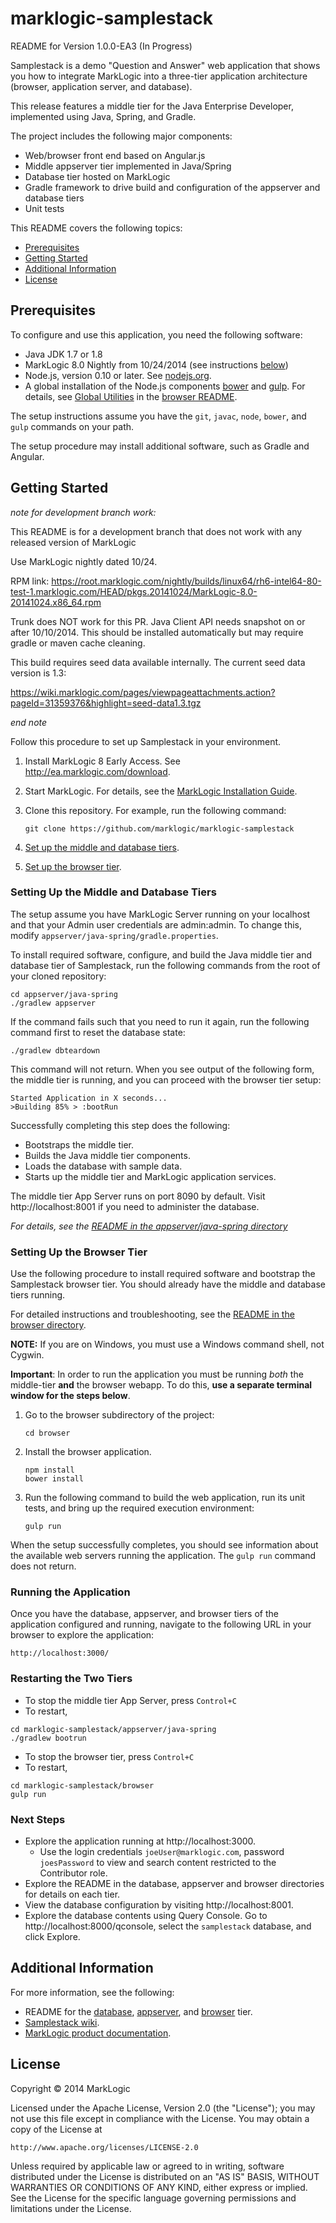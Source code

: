 # marklogic-samplestack

README for Version 1.0.0-EA3 (In Progress)

Samplestack is a demo "Question and Answer" web application that shows you how to integrate MarkLogic into a three-tier application architecture (browser, application server, and database).

This release features a middle tier for the Java Enterprise Developer, implemented using Java, Spring, and Gradle.

The project includes the following major components:
* Web/browser front end based on Angular.js
* Middle appserver tier implemented in Java/Spring
* Database tier hosted on MarkLogic
* Gradle framework to drive build and configuration of the appserver and database tiers
* Unit tests

This README covers the following topics:
* [Prerequisites](#prerequisites)
* [Getting Started](#getting-started)
* [Additional Information](#additional-information)
* [License](#license)

## Prerequisites
To configure and use this application, you need the following software:
* Java JDK 1.7 or 1.8
* MarkLogic 8.0 Nightly from 10/24/2014 (see instructions [below](#getting-started))
* Node.js, version 0.10 or later. See [nodejs.org](http://nodejs.org).
* A global installation of the Node.js components [bower](http://bower.io) and [gulp](https://github.com/gulpjs/gulp). For details, see [Global Utilities](browser/README.md#global-utilities) in the [browser README](browser/README.md).

The setup instructions assume you have the `git`, `javac`, `node`, `bower`, and `gulp` commands on your path.

The setup procedure may install additional software, such as Gradle and Angular.

## Getting Started

*note for development branch work:*

This README is for a development branch that does not work with any released version of MarkLogic

Use MarkLogic nightly dated 10/24.  

RPM link: https://root.marklogic.com/nightly/builds/linux64/rh6-intel64-80-test-1.marklogic.com/HEAD/pkgs.20141024/MarkLogic-8.0-20141024.x86_64.rpm

Trunk does NOT work for this PR.
Java Client API needs snapshot on or after 10/10/2014.  This should be installed
automatically but may require gradle or maven cache cleaning.

This build requires seed data available internally.  The current seed data version is 1.3:

https://wiki.marklogic.com/pages/viewpageattachments.action?pageId=31359376&highlight=seed-data1.3.tgz

*end note*


Follow this procedure to set up Samplestack in your environment.

1. Install MarkLogic 8 Early Access. See http://ea.marklogic.com/download.

2. Start MarkLogic. For details, see the [MarkLogic Installation Guide](http://docs.marklogic.com/guide/installation/procedures#id_92457).

3. Clone this repository. For example, run the following command:  

    ```
    git clone https://github.com/marklogic/marklogic-samplestack
    ```
4. [Set up the middle and database tiers](#setting-up-the-middle-and-database-tiers).

5. [Set up the browser tier](#setting-up-the-browser-tier).


### Setting Up the Middle and Database Tiers
The setup assume you have MarkLogic Server running on your localhost and that your Admin user credentials are admin:admin. To change this, modify `appserver/java-spring/gradle.properties`.

To install required software, configure, and build the Java middle tier and database tier of Samplestack, run the following commands from the root of your cloned repository:

```
cd appserver/java-spring
./gradlew appserver
```

If the command fails such that you need to run it again, run the following command first to reset the database state:

```
./gradlew dbteardown
```

This command will not return. When you see output of the following form, the middle tier is running, and you can proceed with the browser tier setup:
```
Started Application in X seconds...
>Building 85% > :bootRun
```

Successfully completing this step does the following:
* Bootstraps the middle tier.
* Builds the Java middle tier components.
* Loads the database with sample data.
* Starts up the middle tier and MarkLogic application services.

The middle tier App Server runs on port 8090 by default. Visit http://localhost:8001 if you need to administer the database.

*For details, see the [README in the appserver/java-spring directory](appserver/java-spring/README.md)*

### Setting Up the Browser Tier
Use the following procedure to install required software and bootstrap the Samplestack browser tier. You should already have the middle and database tiers running.

For detailed instructions and troubleshooting, see the [README in the browser directory](browser/README.md).

**NOTE:** If you are on Windows, you must use a Windows command shell, not Cygwin.

**Important**: In order to run the application you must be running *both* the middle-tier **and** the browser webapp.  To do this, **use a separate terminal window for the steps below**.

1. Go to the browser subdirectory of the project:

    ```
    cd browser
    ```
2. Install the browser application.

    ```
    npm install
    bower install
    ```
3. Run the following command to build the web application, run its unit tests, and bring up the required execution environment:

    ```
    gulp run
    ```

When the setup successfully completes, you should see information about the available web servers running the application. The `gulp run` command does not return.

### Running the Application
Once you have the database, appserver, and browser tiers of the application configured and running, navigate to the following URL in your browser to explore the application:

`http://localhost:3000/`

### Restarting the Two Tiers

* To stop the middle tier App Server, press `Control+C`
* To restart,
```
cd marklogic-samplestack/appserver/java-spring
./gradlew bootrun
```

* To stop the browser tier, press `Control+C`
* To restart,
```
cd marklogic-samplestack/browser
gulp run
```

### Next Steps
* Explore the application running at http://localhost:3000.
  * Use the login credentials `joeUser@marklogic.com`, password `joesPassword` to view and search content restricted to the Contributor role.
* Explore the README in the database, appserver and browser directories for details on each tier.
* View the database configuration by visiting http://localhost:8001.
* Explore the database contents using Query Console. Go to http://localhost:8000/qconsole, select the `samplestack` database, and click Explore.

## Additional Information
For more information, see the following:
* README for the [database](database/README.md), [appserver](appserver/java-spring/README.md), and [browser](browser/README.md) tier.
* [Samplestack wiki](https://github.com/marklogic/marklogic-samplestack/wiki).
* [MarkLogic product documentation](http://docs.marklogic.com).

## License

Copyright © 2014 MarkLogic

Licensed under the Apache License, Version 2.0 (the "License");
you may not use this file except in compliance with the License.
You may obtain a copy of the License at

    http://www.apache.org/licenses/LICENSE-2.0

Unless required by applicable law or agreed to in writing, software
distributed under the License is distributed on an "AS IS" BASIS,
WITHOUT WARRANTIES OR CONDITIONS OF ANY KIND, either express or implied.
See the License for the specific language governing permissions and
limitations under the License.
